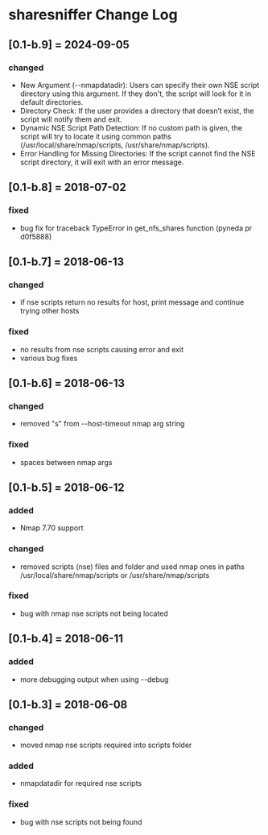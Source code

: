 # sharesniffer Change Log

## [0.1-b.9] = 2024-09-05
### changed
- New Argument (--nmapdatadir): Users can specify their own NSE script directory using this argument. If they don't, the script will look for it in default directories.
- Directory Check: If the user provides a directory that doesn’t exist, the script will notify them and exit.
- Dynamic NSE Script Path Detection: If no custom path is given, the script will try to locate it using common paths (/usr/local/share/nmap/scripts, /usr/share/nmap/scripts).
- Error Handling for Missing Directories: If the script cannot find the NSE script directory, it will exit with an error message.

## [0.1-b.8] = 2018-07-02
### fixed
- bug fix for traceback TypeError in get_nfs_shares function (pyneda pr d0f5888)

## [0.1-b.7] = 2018-06-13
### changed
- if nse scripts return no results for host, print message and continue trying other hosts
### fixed
- no results from nse scripts causing error and exit
- various bug fixes

## [0.1-b.6] = 2018-06-13
### changed
- removed "s" from --host-timeout nmap arg string
### fixed
- spaces between nmap args

## [0.1-b.5] = 2018-06-12
### added
- Nmap 7.70 support
### changed
- removed scripts (nse) files and folder and used nmap ones in paths /usr/local/share/nmap/scripts or /usr/share/nmap/scripts
### fixed
- bug with nmap nse scripts not being located

## [0.1-b.4] = 2018-06-11
### added
- more debugging output when using --debug

## [0.1-b.3] = 2018-06-08
### changed
- moved nmap nse scripts required into scripts folder
### added
- nmapdatadir for required nse scripts
### fixed
- bug with nse scripts not being found
